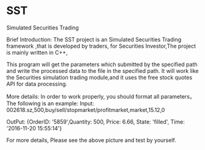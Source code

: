 # SST
Simulated Securities Trading

Brief Introduction:
The  SST project is an Simulated Securities Trading framework ,that is developed by traders, for  Securities Investor,The project is mainly written in C++,

This program will get the parameters which submitted by the specified path and write the processed data to the file in the specified path. It will work like the Securities simulation trading module,and it uses the free stock quotes API for data processing.


More details:
In order to work properly, you should format all parameters，The following is an example:
Input:
002618.sz,500,buy/sell/stopmarket/profitmarket,market,15.12,0

OutPut:
{OrderID: '5859',Quantity: 500, Price: 6.66, State: 'filled', Time: '2016-11-20 15:55:14'}

For more details, Please see the above picture and test by yourself.
